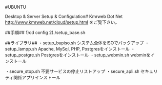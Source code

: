 #UBUNTU

Desktop & Server Setup & Configulation#
Kmrweb Dot Net http://www.kmrweb.net/cloud/setup.html をご覧下さい。

##手順##
  1)cd config
  2)./setup_base.sh

##ライブラリ##
  ・setup_bupiso.sh システム全体をISOでバックアップ
  ・setup_lampp.sh Apache, MySql, PHP, Postgresをインストール
  ・setup_postgre.sh Postgresをインストール
  ・setup_webmin.sh webminをインストール

  ・secure_stop.sh 不要サービスの停止リストアップ
  ・secure_apli.sh セキュリティ関係アプリインストール
